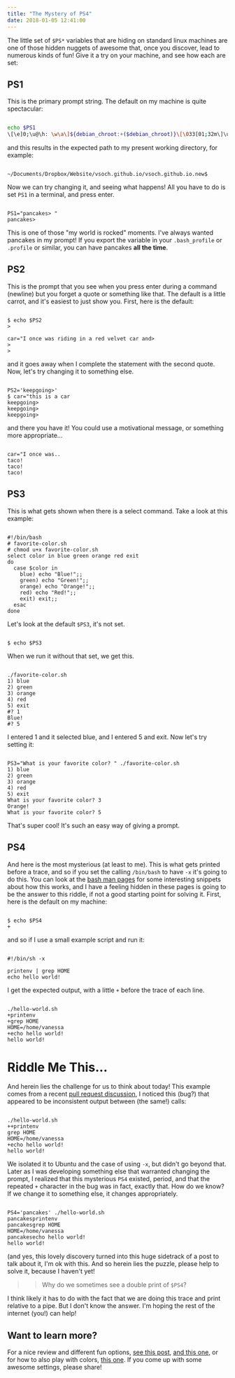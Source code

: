 ```yaml
---
title: "The Mystery of PS4"
date: 2018-01-05 12:41:00
---
```


The little set of `$PS*` variables that are hiding on standard linux machines are one of those hidden nuggets of awesome that, once you discover, lead to numerous kinds of fun! Give it a try on your machine, and see how each are set:


## PS1
This is the primary prompt string. The default on my machine is quite spectacular:

```bash

echo $PS1
\[\e]0;\u@\h: \w\a\]${debian_chroot:+($debian_chroot)}\[\033[01;32m\]\u@\h\[\033[00m\]:\[\033[01;34m\]\w\[\033[00m\]\$

```

and this results in the expected path to my present working directory, for example:

```

~/Documents/Dropbox/Website/vsoch.github.io/vsoch.github.io.new$

```

Now we can try changing it, and seeing what happens! All you have to do is set `PS1` in a terminal, and press enter.

```

PS1="pancakes> "
pancakes> 

```
This is one of those "my world is rocked" moments. I've always wanted pancakes in my prompt! If you export the variable in your `.bash_profile` or `.profile` or similar, you can have pancakes **all the time**.

## PS2
This is the prompt that you see when you press enter during a command (newline) but you forget a quote or something like that. The default is a little carrot, and it's easiest to just show you. First, here is the default:

```

$ echo $PS2
>

car="I once was riding in a red velvet car and>
>
>

```
and it goes away when I complete the statement with the second quote. Now, let's try changing it to something else.

```

PS2='keepgoing>'
$ car="this is a car
keepgoing>
keepgoing>
keepgoing>

```
and there you have it! You could use a motivational message, or something more appropriate...

```

car="I once was..
taco!
taco!
taco!

```

## PS3
This is what gets shown when there is a select command. Take a look at this example:

```

#!/bin/bash
# favorite-color.sh
# chmod u+x favorite-color.sh
select color in blue green orange red exit
do
  case $color in
    blue) echo "Blue!";;
    green) echo "Green!";;
    orange) echo "Orange!";;
    red) echo "Red!";;
    exit) exit;;
  esac
done

```

Let's look at the default `$PS3`, it's not set.

```

$ echo $PS3

```
When we run it without that set, we get this.

```

./favorite-color.sh 
1) blue
2) green
3) orange
4) red
5) exit
#? 1
Blue!
#? 5

```

I entered 1 and it selected blue, and I entered 5 and exit. Now let's try setting it:

```

PS3="What is your favorite color? " ./favorite-color.sh 
1) blue
2) green
3) orange
4) red
5) exit
What is your favorite color? 3
Orange!
What is your favorite color? 5

```

That's super cool! It's such an easy way of giving a prompt.

## PS4
And here is the most mysterious (at least to me). This is what gets printed before a trace, and so if you set the calling `/bin/bash` to have `-x` it's going to do this. You can look at the <a href="https://linux.die.net/man/1/bash" target="_blank">bash man pages</a> for some interesting snippets about how this works, and I have a feeling hidden in these pages is going to be the answer to this riddle, if not a good starting point for solving it. First, here is the default on my machine:

```

$ echo $PS4
+

```

and so if I use a small example script and run it:

```

#!/bin/sh -x

printenv | grep HOME
echo hello world!

```

I get the expected output, with a little `+` before the trace of each line.

```

./hello-world.sh 
+printenv
+grep HOME
HOME=/home/vanessa
+echo hello world!
hello world!

```

# Riddle Me This...
And herein lies the challenge for us to think about today! This example comes from a recent <a href="https://github.com/singularityware/singularity/pull/1189" target="_blank">pull request discussion</a>, I noticed this (bug?) that appeared to be inconsistent output between (the same!) calls:

```

./hello-world.sh 
++printenv
grep HOME
HOME=/home/vanessa
+echo hello world!
hello world!

```

We isolated it to Ubuntu and the case of using `-x`, but didn't go beyond that. Later as I was developing something else that warranted changing the prompt, I realized that this mysterious `PS4` existed, period, and that the repeated `+` character in the bug was in fact, exactly that. How do we know? If we change it to something else, it changes appropriately.

```

PS4='pancakes' ./hello-world.sh 
pancakesprintenv
pancakesgrep HOME
HOME=/home/vanessa
pancakesecho hello world!
hello world!

```
(and yes, this lovely discovery turned into this huge sidetrack of a post to talk about it, I'm ok with this. And so herein lies the puzzle, please help to solve it, because I haven't yet!

>> Why do we sometimes see a double print of `$PS4`?

I think likely it has to do with the fact that we are doing this trace and print relative to a pipe. But I don't know the answer. I'm hoping the rest of the internet (you!) can help!

## Want to learn more?
For a nice review and different fun options, <a href="https://www.cyberciti.biz/tips/howto-linux-unix-bash-shell-setup-prompt.html" target="_blank">see this post</a>, <a href="https://www.thegeekstuff.com/2008/09/bash-shell-take-control-of-ps1-ps2-ps3-ps4-and-prompt_command/" target="_blank">and this one</a>, or for how to also play with colors, 
<a href="https://www.cyberciti.biz/faq/bash-shell-change-the-color-of-my-shell-prompt-under-linux-or-unix/" target="_blank">this one</a>. If you come up with some awesome settings, please share!
